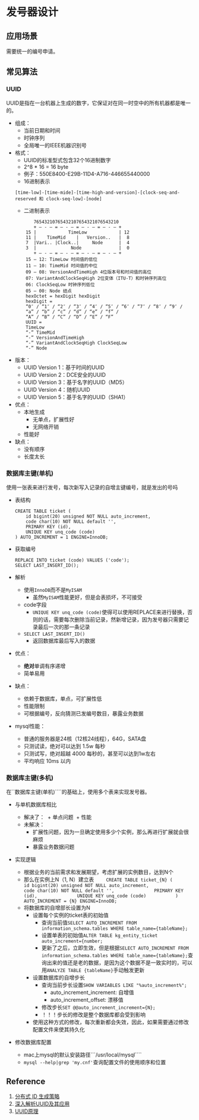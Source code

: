 # 发号器设计

## 应用场景
需要统一的编号申请。


## 常见算法

### UUID
UUID是指在一台机器上生成的数字，它保证对在同一时空中的所有机器都是唯一的。
+ 组成：
    + 当前日期和时间
    + 时钟序列
    + 全局唯一的IEEE机器识别号
+ 格式：
	+ UUID的标准型式包含32个16进制数字
	+ 2^8 * 16 = 16 byte
	+ 例子：550E8400-E29B-11D4-A716-446655440000
	+ 16进制表示
	```
    [time-low]-[time-mide]-[time-high-and-version]-[clock-seq-and-reserved 和 clock-seq-low]-[node]
	```
	 + 二进制表示
    ```
           76543210765432107654321076543210
           + – - – = – - – = – - – = – - – +
        15 |            TimeLow            | 12
        11 |    TimeMid    |   Version..   |  8
        7  |Vari.. |Clock..|     Node      |  4
        3  |             Node              |  0
           + – - – = – - – = – - – = – - – +
        15 – 12: TimeLow 时间值的低位
        11 – 10: TimeMid 时间值的中位
        09 – 08: VersionAndTimeHigh 4位版本号和时间值的高位
        07: VariantAndClockSeqHigh 2位变体（ITU-T）和时钟序列高位
        06: ClockSeqLow 时钟序列低位
        05 – 00: Node 结点
        hexOctet = hexDigit hexDigit
        hexDigit =
        “0″ / “1″ / “2″ / “3″ / “4″ / “5″ / “6″ / “7″ / “8″ / “9″ /
        “a” / “b” / “c” / “d” / “e” / “f” /
        “A” / “B” / “C” / “D” / “E” / “F”
        UUID =
        TimeLow
        “-” TimeMid
        “-” VersionAndTimeHigh
        “-” VariantAndClockSeqHigh ClockSeqLow
        “-” Node
    ```
+ 版本：
	+ UUID Version 1：基于时间的UUID
	+ UUID Version 2：DCE安全的UUID
	+ UUID Version 3：基于名字的UUID（MD5）
	+ UUID Version 4：随机UUID
	+ UUID Version 5：基于名字的UUID（SHA1）
+ 优点：
	+ 本地生成
		+ 无单点，扩展性好
		+ 无网络开销
	+ 性能好
+ 缺点：
	+ 没有顺序
	+ 长度太长

### 数据库主键(单机)
使用一张表来进行发号，每次新写入记录的自增主键编号，就是发出的号吗
+ 表结构
	```
	CREATE TABLE ticket (  
        id bigint(20) unsigned NOT NULL auto_increment,  
        code char(10) NOT NULL default '',  
        PRIMARY KEY (id),  
        UNIQUE KEY unq_code (code)  
    ) AUTO_INCREMENT = 1 ENGINE=InnoDB;
	```
+ 获取编号
	```
	REPLACE INTO ticket (code) VALUES ('code');  
	SELECT LAST_INSERT_ID();
	```
+ 解析
    + 使用```InnoDB```而不是```MyISAM```
        + 虽然```MyISAM```性能更好，但是会表损坏，不可接受
	+ code字段
		+ ```UNIQUE KEY unq_code (code)```使得可以使用REPLACE来进行替换，否则的话，需要每次删除当前记录，然新增记录，因为发号器只需要记录最后一次的那一条记录
	+ ```SELECT LAST_INSERT_ID()```
		+ 返回数据库最后写入的数据

+ 优点：
	+ <b>绝对</b>单调有序递增
	+ 简单易用
+ 缺点：
	+ 依赖于数据库，单点，可扩展性低
	+ 性能限制
	+ 可根据编号，反向猜测已发编号数目，暴露业务数据

+ mysql性能：
	+ 普通的服务器是24核（12核24线程），64G，SATA盘
	+ 只测试读，绝对可以达到 1.5w 每秒
	+ 只测试写，绝对超越 4000 每秒的，甚至可以达到1w左右	
	+ 平均响应 10ms 以内

###  数据库主键(多机)
在``数据库主键(单机)````的基础上，使用多个表来实现发号器。

+ 与单机数据库相比
	+ 解决了：
    ​    + 单点问题
    ​    + 性能
	+ 未解决：
		+ 扩展性问题，因为一旦确定使用多少个实例，那么再进行扩展就会很麻烦
		+ 暴露业务数据问题

+ 实现逻辑
  + 根据业务的当前需求和发展期望，考虑扩展的实例数目，达到N个
  + 那么在实例上N（1, N）建立表
    ​    ```
    ​    CREATE TABLE ticket_{N} (  
    ​            id bigint(20) unsigned NOT NULL auto_increment,  
    ​            code char(10) NOT NULL default '',  
    ​            PRIMARY KEY (id),  
    ​            UNIQUE KEY unq_code (code)  
    ​        ) AUTO_INCREMENT = {N} ENGINE=InnoDB;
    ​    ```
  + 将数据库的自增部长设置为N
  	+ 设置每个实例的ticket表的初始值
  		+ 查询当前值```SELECT AUTO_INCREMENT FROM information_schema.tables WHERE table_name={tableName};```
  		+ 设置单表的初始值```ALTER TABLE kg_entity_ticket auto_increment={number;```
  		+ 更新了之后，立即生效，但是根据```SELECT AUTO_INCREMENT FROM information_schema.tables WHERE table_name={tableName};```查询出来的值还是老的数据，是因为这个数据不是一致实时的，可以用```ANALYZE TABLE {tableName}```手动触发更新
	+ 设置数据库的自增步长
		+ 查询当前步长设置```SHOW VARIABLES LIKE "%auto_increment%";```
			+ auto_increment_increment: 自增值
			+ auto_increment_offset: 漂移值
		+ 修改步长```SET @@auto_increment_increment={N};```
		+ ！！！步长的修改是整个数据库都会受到影响
	+ 使用这种方式的修改，每次重新都会失效，因此，如果需要通过修改配置文件来使其持久化
  	
+ 修改数据库配置
	+ mac上mysql的默认安装路径```/usr/local/mysql````
  	+ ```mysql --help|grep 'my.cnf'```查询配置文件的使用顺序和位置


## Reference
1. [分布式 ID 生成策略](https://maimai.cn/article/detail?fid=1218153141&efid=12BpxCVssq87f6pRaF-yfw)
2. [深入解析UUID及其应用](https://blog.csdn.net/yipiankongbai/article/details/25243531)
3. [UUID原理](https://blog.csdn.net/ScrappyShiyu/article/details/79936897)
```

```